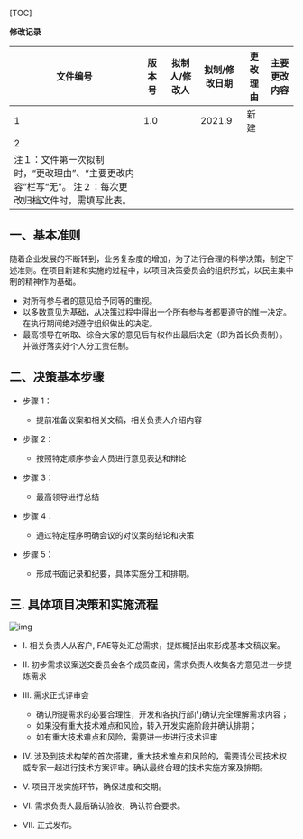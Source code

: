

[TOC]



**修改记录**	

| 文件编号                                                     | 版本号 | 拟制人/修改人 | 拟制/修改日期 | 更改理由 | 主要更改内容 |
| ------------------------------------------------------------ | ------ | ------------- | ------------- | -------- | ------------ |
| 1                                                            | 1.0    |               | 2021.9        | 新建     |              |
| 2                                                            |        |               |               |          |              |
| 注１：文件第一次拟制时，“更改理由”、“主要更改内容”栏写“无”。 注２：每次更改归档文件时，需填写此表。 |        |               |               |          |              |



## 一、基本准则

​       随着企业发展的不断转到，业务复杂度的增加，为了进行合理的科学决策，制定下述准则。在项目新建和实施的过程中，以项目决策委员会的组织形式，以民主集中制的精神作为基础。

* 对所有参与者的意见给予同等的重视。
* 以多数意见为基础，从决策过程中得出一个所有参与者都要遵守的惟一决定。在执行期间绝对遵守组织做出的决定。
* 最高领导在听取、综合大家的意见后有权作出最后决定（即为首长负责制）。并做好落实好个人分工责任制。


<div STYLE="page-break-after: always;"></div>

##  二、决策基本步骤

* 步骤 1：
  * 提前准备议案和相关文稿，相关负责人介绍内容

* 步骤 2：
  * 按照特定顺序参会人员进行意见表达和辩论

* 步骤 3：
  * 最高领导进行总结

* 步骤 4：
  * 通过特定程序明确会议的对议案的结论和决策

* 步骤 5：
  * 形成书面记录和纪要，具体实施分工和排期。



##  三. 具体项目决策和实施流程



![img](https://imgr.whimsical.com/object/KjygEkKo8hoJ7ZpbepVFPM)

*  I. 相关负责人从客户, FAE等处汇总需求，提炼概括出来形成基本文稿议案。	
*  II. 初步需求议案送交委员会各个成员查阅，需求负责人收集各方意见进一步提炼需求
* III. 需求正式评审会
  *  确认所提需求的必要合理性，开发和各执行部门确认完全理解需求内容；
  *  如果没有重大技术难点和风险，转入开发实施阶段并确认排期；
  *  如有重大技术难点和风险，需要进一步进行技术评审

* IV. 涉及到技术构架的首次搭建，重大技术难点和风险的，需要请公司技术权威专家一起进行技术方案评审。确认最终合理的技术实施方案及排期。
* V. 项目开发实施环节，确保进度和交期。
* VI. 需求负责人最后确认验收，确认符合要求。
* VII. 正式发布。






